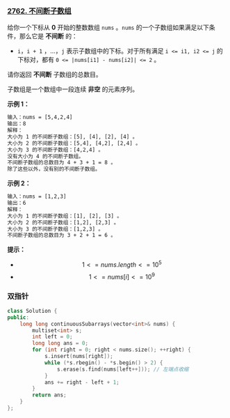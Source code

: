 ### [2762. 不间断子数组](https://leetcode.cn/problems/continuous-subarrays/)

给你一个下标从 **0** 开始的整数数组 `nums` 。`nums` 的一个子数组如果满足以下条件，那么它是 **不间断** 的：

- `i`，`i + 1` ，...，`j`  表示子数组中的下标。对于所有满足 `i <= i1, i2 <= j` 的下标对，都有 `0 <= |nums[i1] - nums[i2]| <= 2` 。

请你返回 **不间断** 子数组的总数目。

子数组是一个数组中一段连续 **非空** 的元素序列。



**示例 1：**

```txt
输入：nums = [5,4,2,4]
输出：8
解释：
大小为 1 的不间断子数组：[5], [4], [2], [4] 。
大小为 2 的不间断子数组：[5,4], [4,2], [2,4] 。
大小为 3 的不间断子数组：[4,2,4] 。
没有大小为 4 的不间断子数组。
不间断子数组的总数目为 4 + 3 + 1 = 8 。
除了这些以外，没有别的不间断子数组。
```

**示例 2：**

```txt
输入：nums = [1,2,3]
输出：6
解释：
大小为 1 的不间断子数组：[1], [2], [3] 。
大小为 2 的不间断子数组：[1,2], [2,3] 。
大小为 3 的不间断子数组：[1,2,3] 。
不间断子数组的总数目为 3 + 2 + 1 = 6 。
```



**提示：**

- $$1 <= nums.length <= 10^5$$
- $$1 <= nums[i] <= 10^9$$

### 双指针

```cpp
class Solution {
public:
    long long continuousSubarrays(vector<int>& nums) {
        multiset<int> s;
        int left = 0;
        long long ans = 0;
        for (int right = 0; right < nums.size(); ++right) {
            s.insert(nums[right]);
            while (*s.rbegin() - *s.begin() > 2) {
                s.erase(s.find(nums[left++])); // 左端点收缩
            }
            ans += right - left + 1;
        }
        return ans;
    }
};
```

